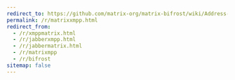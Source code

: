 ```yaml
---
redirect_to: https://github.com/matrix-org/matrix-bifrost/wiki/Address-syntax
permalink: /r/matrixxmpp.html
redirect_from:
  - /r/xmppmatrix.html
  - /r/jabberxmpp.html
  - /r/jabbermatrix.html
  - /r/matrixmpp
  - /r/bifrost
sitemap: false
---
```

